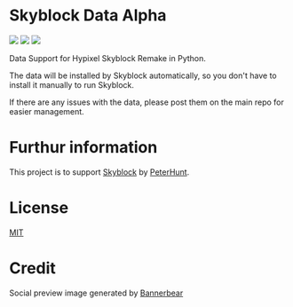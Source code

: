 # Skyblock Data Alpha
![](https://img.shields.io/github/repo-size/peter-hunt/skyblock-data)
![](https://img.shields.io/github/license/peter-hunt/skyblock-data)
![](https://img.shields.io/github/stars/peter-hunt/skyblock-data)

Data Support for Hypixel Skyblock Remake in Python.

The data will be installed by Skyblock automatically, so you don't have to install it manually to run Skyblock.

If there are any issues with the data, please post them on the main repo for easier management.

# Furthur information
This project is to support [Skyblock](https://github.com/peter-hunt/skyblock) by [PeterHunt](https://github.com/peter-hunt).

# License
[MIT](LICENSE.txt)

# Credit
Social preview image generated by [Bannerbear](bannerbear.com)
